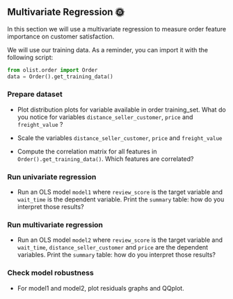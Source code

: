 ## Multivariate Regression 🌞

In this section we will use a multivariate regression to measure order feature importance on customer satisfaction.

We will use our training data. As a reminder, you can import it with the following script: 

```python 
from olist.order import Order
data = Order().get_training_data()
```

### Prepare dataset

- Plot distribution plots for variable available in order training_set. What do you notice for variables `distance_seller_customer`, `price` and `freight_value` ? 

- Scale the variables `distance_seller_customer`, `price` and `freight_value`

- Compute the correlation matrix for all features in `Order().get_training_data()`. Which features are correlated? 

### Run univariate regression

- Run an OLS model `model1` where `review_score` is the target variable and `wait_time` is the dependent variable. Print the `summary` table: how do you interpret those results? 

### Run multivariate regression

- Run an OLS model `model2` where `review_score` is the target variable and `wait_time`, `distance_seller_customer` and `price` are the dependent variables. Print the `summary` table: how do you interpret those results? 

### Check model robustness 

- For model1 and model2, plot residuals graphs and QQplot. 